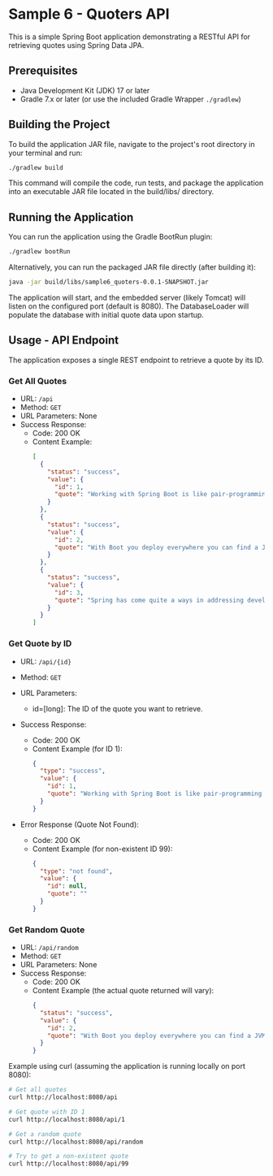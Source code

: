 # Sample 6 - Quoters API

This is a simple Spring Boot application demonstrating a RESTful API for retrieving quotes using Spring Data JPA.

## Prerequisites

*   Java Development Kit (JDK) 17 or later
*   Gradle 7.x or later (or use the included Gradle Wrapper `./gradlew`)

## Building the Project

To build the application JAR file, navigate to the project's root directory in your terminal and run:

```bash
./gradlew build
```

This command will compile the code, run tests, and package the application into an executable JAR file located in the build/libs/ directory.

## Running the Application

You can run the application using the Gradle BootRun plugin:

```bash
./gradlew bootRun
```

Alternatively, you can run the packaged JAR file directly (after building it):

```bash
java -jar build/libs/sample6_quoters-0.0.1-SNAPSHOT.jar
```

The application will start, and the embedded server (likely Tomcat) will listen on the configured port (default is 8080). The DatabaseLoader will populate the database with initial quote data upon startup.

## Usage - API Endpoint

The application exposes a single REST endpoint to retrieve a quote by its ID.

### Get All Quotes

*   URL: `/api`
*   Method: `GET`
*   URL Parameters: None
*   Success Response:
    * Code: 200 OK
    * Content Example:
      ```json
      [
        {
          "status": "success",
          "value": {
            "id": 1,
            "quote": "Working with Spring Boot is like pair-programming with the Spring developers."
          }
        },
        {
          "status": "success",
          "value": {
            "id": 2,
            "quote": "With Boot you deploy everywhere you can find a JVM basically."
          }
        },
        {
          "status": "success",
          "value": {
            "id": 3,
            "quote": "Spring has come quite a ways in addressing developer enjoyment and ease of use."
          }
        }
      ]
      ```

### Get Quote by ID

* URL: `/api/{id}`
* Method: `GET`
* URL Parameters:
    * id=[long]: The ID of the quote you want to retrieve.
* Success Response:
    * Code: 200 OK
    * Content Example (for ID 1):
      ```json
      {
        "type": "success",
        "value": {
          "id": 1,
          "quote": "Working with Spring Boot is like pair-programming with the Spring developers."
        }
      }
      ```

* Error Response (Quote Not Found):
    * Code: 200 OK
    * Content Example (for non-existent ID 99):
      ```json
      {
        "type": "not found",
        "value": {
          "id": null,
          "quote": ""
        }
      }
      ```

### Get Random Quote

*   URL: `/api/random`
*   Method: `GET`
*   URL Parameters: None
*   Success Response:
    * Code: 200 OK
    * Content Example (the actual quote returned will vary):
      ```json
      {
        "status": "success",
        "value": {
          "id": 2,
          "quote": "With Boot you deploy everywhere you can find a JVM basically."
        }
      }
      ```

Example using curl (assuming the application is running locally on port 8080):

```bash
# Get all quotes
curl http://localhost:8080/api

# Get quote with ID 1
curl http://localhost:8080/api/1

# Get a random quote
curl http://localhost:8080/api/random

# Try to get a non-existent quote
curl http://localhost:8080/api/99
```
